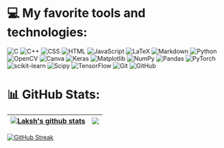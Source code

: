 # 💻 My favorite tools and technologies:

![C](https://img.shields.io/badge/c-%2300599C.svg?style=plastic&logo=c&logoColor=white) 
![C++](https://img.shields.io/badge/c++-%2300599C.svg?style=plastic&logo=c%2B%2B&logoColor=white)
![CSS](https://img.shields.io/badge/css-%231572B6.svg?style=plastic&logo=css&logoColor=white)
![HTML](https://img.shields.io/badge/html-%23E34F26.svg?style=plastic&logo=html&logoColor=white) 
![JavaScript](https://img.shields.io/badge/javascript-%23323330.svg?style=plastic&logo=javascript&logoColor=%23F7DF1E)
![LaTeX](https://img.shields.io/badge/latex-%23008080.svg?style=plastic&logo=latex&logoColor=white) 
![Markdown](https://img.shields.io/badge/markdown-%23000000.svg?style=plastic&logo=markdown&logoColor=white) 
![Python](https://img.shields.io/badge/python-3670A0?style=plastic&logo=python&logoColor=ffdd54) 
![OpenCV](https://img.shields.io/badge/opencv-%23white.svg?style=plastic&logo=opencv&logoColor=white) 
![Canva](https://img.shields.io/badge/Canva-%2300C4CC.svg?style=plastic&logo=Canva&logoColor=white) 
![Keras](https://img.shields.io/badge/Keras-%23D00000.svg?style=plastic&logo=Keras&logoColor=white) 
![Matplotlib](https://img.shields.io/badge/Matplotlib-%23ffffff.svg?style=plastic&logo=Matplotlib&logoColor=black) 
![NumPy](https://img.shields.io/badge/numpy-%23013243.svg?style=plastic&logo=numpy&logoColor=white) 
![Pandas](https://img.shields.io/badge/pandas-%23150458.svg?style=plastic&logo=pandas&logoColor=white) 
![PyTorch](https://img.shields.io/badge/PyTorch-%23EE4C2C.svg?style=plastic&logo=PyTorch&logoColor=white) 
![scikit-learn](https://img.shields.io/badge/scikit--learn-%23F7931E.svg?style=plastic&logo=scikit-learn&logoColor=white) 
![Scipy](https://img.shields.io/badge/SciPy-%230C55A5.svg?style=plastic&logo=scipy&logoColor=%white) 
![TensorFlow](https://img.shields.io/badge/TensorFlow-%23FF6F00.svg?style=plastic&logo=TensorFlow&logoColor=white) 
![Git](https://img.shields.io/badge/git-%23F05033.svg?style=plastic&logo=git&logoColor=white) 
![GitHub](https://img.shields.io/badge/github-%23121011.svg?style=plastic&logo=github&logoColor=white)



# 📊 GitHub Stats:

| <a href="https://github.com/Laksh-Mendpara/github-readme-stats"><img align="center" src="https://github-readme-stats.vercel.app/api?username=Laksh-Mendpara&show_icons=true&include_all_commits=true&theme=buefy&hide_border=true" alt="Laksh's github stats" /></a> | <a href="https://github.com/Laksh-Mendpara/github-readme-stats"><img align="center" src="https://github-readme-stats.vercel.app/api/top-langs/?username=Laksh-Mendpara&layout=compact&theme=buefy&hide_border=true" /></a> |
| ------------- | ------------- |

<a href="https://git.io/streak-stats">
  <img src="https://streak-stats.demolab.com/?user=Laksh-Mendpara" alt="GitHub Streak">
</a>
